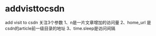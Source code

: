 # addvisttocsdn
add visit to csdn
关注3个参数
1、n是一片文章增加的访问量
2、home_url 是csdn的article前一级目录的地址
3、time.sleep是访问间隔
